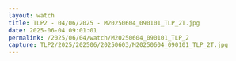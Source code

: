 ```yaml
---
layout: watch
title: TLP2 - 04/06/2025 - M20250604_090101_TLP_2T.jpg
date: 2025-06-04 09:01:01
permalink: /2025/06/04/watch/M20250604_090101_TLP_2
capture: TLP2/2025/202506/20250603/M20250604_090101_TLP_2T.jpg
---
```

